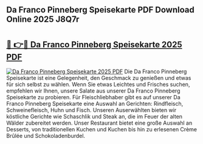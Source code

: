 ## Da Franco Pinneberg Speisekarte PDF Download Online 2025 J8Q7r

# <h2><a href="http://gc7gbo4.nevu.top/?p=Da+Franco+Pinneberg+Speisekarte">🔗 👉🔴 Da Franco Pinneberg Speisekarte 2025 PDF</a></h2>

[![Da Franco Pinneberg Speisekarte 2025 PDF](https://i.imgur.com/dBaPXMq.png)](http://gc7gbo4.nevu.top/?p=Da+Franco+Pinneberg+Speisekarte)
Die Da Franco Pinneberg Speisekarte ist eine Gelegenheit, den Geschmack zu genießen und etwas für sich selbst zu wählen. Wenn Sie etwas Leichtes und Frisches suchen, empfehlen wir Ihnen, unsere Salate aus unserer Da Franco Pinneberg Speisekarte zu probieren. Für Fleischliebhaber gibt es auf unserer Da Franco Pinneberg Speisekarte eine Auswahl an Gerichten: Rindfleisch, Schweinefleisch, Huhn und Fisch. Unseren Auserwählten bieten wir köstliche Gerichte wie Schaschlik und Steak an, die im Feuer der alten Wälder zubereitet werden. Unser Restaurant bietet eine große Auswahl an Desserts, von traditionellen Kuchen und Kuchen bis hin zu erlesenen Crème Brûlée und Schokoladenburdel.
